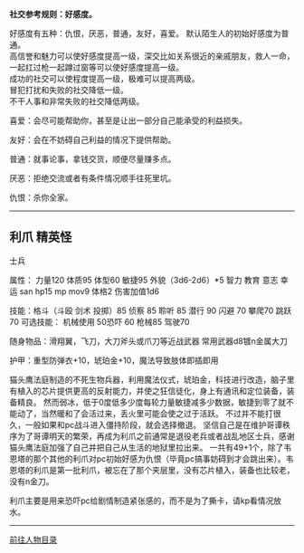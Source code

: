 
**社交参考规则：好感度。**

好感度有五种：仇恨，厌恶，普通，友好，喜爱。
默认陌生人的初始好感度为普通。  
高信誉和魅力可以使好感度提高一级，深交比如关系很近的亲戚朋友，救人一命，一起扛过枪一起蹲过窗等可以使好感度提高一级。  
成功的社交可以使程度提高一级，极难可以提高两级。  
冒犯打扰和失败的社交降低一级。  
不干人事和非常失败的社交降低两级。  

喜爱：会尽可能帮助你，甚至是让出一部分自己能承受的利益损失。

友好：会在不妨碍自己利益的情况下提供帮助。

普通：就事论事，拿钱交货，顺便尽量赚多点。

厌恶：拒绝交流或者有条件情况顺手往死里坑。

仇恨：杀你全家。

----
## 利爪 精英怪 

士兵

属性：
力量120 体质95 体型60 敏捷95 外貌（3d6-2d6）*5 智力 教育 意志 幸运 san hp15 mp mov9 体格2 伤害加值1d6

技能：格斗（斗殴 剑术 投掷）85 侦察 85 聆听 85 潜行 90 闪避 70 攀爬70 跳跃 70
可选技能：
机械使用 50恐吓 60 枪械85 驾驶70

随身物品：滑翔翼，飞刀，大刀斧头或爪刀等近战武器 常用武器d8镀n金属大刀

护甲：重型防弹衣+10，琥珀金+10，魔法导致肢体即插即用

猫头鹰法庭制造的不死生物兵器，利用魔法仪式，琥珀金，科技进行改造，脑子里有植入的芯片提供更高的反射能力，并使之狂信徒化，身上有通讯和定位装备，装备精良。
然而弱冰，低于0度低多少度每轮力量敏捷减多少数据，敏捷到零了就不能动了，当然暖和了会活过来，丢火里可能会使之过于活跃。
不过并不能打很久，一般如果和pc战斗进入僵持阶段，就会选择撤退。
坚信自己是在维护哥谭秩序为了哥谭明天的繁荣，再成为利爪之前通常是退役老兵或者战乱地区士兵，感谢猫头鹰法庭加强了自己并把自己从生活的地狱里拉出来。
一共有49+1个，除了韦恩塔的那个其他的利爪对pc初始好感为仇恨（毕竟pc搞事妨碍到才会跳出来）。韦恩塔的利爪是第一批利爪，被忘在了那个夹层里，没有芯片植入，装备也比较老，没有n金刀。

利爪主要是用来恐吓pc给剧情制造紧张感的，而不是为了撕卡，请kp看情况放水。

---

[前往人物目录](../人物目录.md)